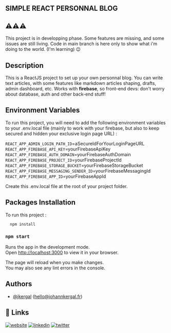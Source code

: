 ## SIMPLE REACT PERSONNAL BLOG

## ⚠️⚠️⚠️

This project is in developping phase. Some features are missing, and some issues are still living.
Code in main branch is here only to show what i'm doing to the world. (I'm learning) 😉

## Description

This is a ReactJS project to set up your own personnal blog. You can write text articles, with some features like markdown articles shaping, drafts, admin dashboard, etc.
Works with **firebase**, so front-end devs: don't worry about database, auth and other back-end stuff!

## Environment Variables

To run this project, you will need to add the following environment variables to your .env.local file (mainly to work with your firebase, but also to keep secured and hidden your exclusive login page URL) :

`REACT_APP_ADMIN_LOGIN_PATH_ID`=aSecureIdForYourLoginPageURL
`REACT_APP_FIREBASE_API_KEY`=yourFirebaseApiKey
`REACT_APP_FIREBASE_AUTH_DOMAIN`=yourFirebaseAuthDomain
`REACT_APP_FIREBASE_PROJECT_ID`=yourFirebaseProjectId
`REACT_APP_FIREBASE_STORAGE_BUCKET`=yourFirebaseStorageBucket
`REACT_APP_FIREBASE_MESSAGING_SENDER_ID`=yourFirebaseMessagingId
`REACT_APP_FIREBASE_APP_ID`=yourFirebaseAppId

Create this .env.local file at the root of your project folder.

## Packages Installation

To run this project :

```packages installation
  npm install
```

### `npm start`

Runs the app in the development mode.\
Open [http://localhost:3000](http://localhost:3000) to view it in your browser.

The page will reload when you make changes.\
You may also see any lint errors in the console.

## Authors

-   [@jkergal](https://github.com/jkergal) (hello@johannkergal.fr)

## 🔗 Links

[![website](https://img.shields.io/badge/my_website-000?style=for-the-badge&logo=ko-fi&logoColor=white)](https://johannkergal.fr/)
[![linkedin](https://img.shields.io/badge/linkedin-0A66C2?style=for-the-badge&logo=linkedin&logoColor=white)](https://www.linkedin.com/in/johannkergal)
[![twitter](https://img.shields.io/badge/twitter-1DA1F2?style=for-the-badge&logo=twitter&logoColor=white)](https://twitter.com/zetyd)

